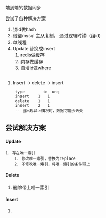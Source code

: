 端到端的数据同步

尝试了各种解决方案

1. 锁id做hash
2. 借鉴mysql 主从复制， 通过逻辑时钟（组id)
3. 单线程
4. Update 替换成insert 
   1. redis做缓存
   2. 内存做缓存
   3. 自增id做where
   
   



```

```



1. Insert  -> delete -> insert 

   

   ```
    type 		id  unq 
    insert    1   1
    delete    1   1
    insert    2   1
    -- 当出现以上情况时，数据可能会丢失
   ```

## 尝试解决方案

#### Update 

 	1. 存在唯一索引
 	  	1. 修改唯一索引，替换为replace
 	  	2. 不修改唯一索引，将唯一索引的条件带上

#### Delete 

1. 删除带上唯一索引

#### Insert

1. 



